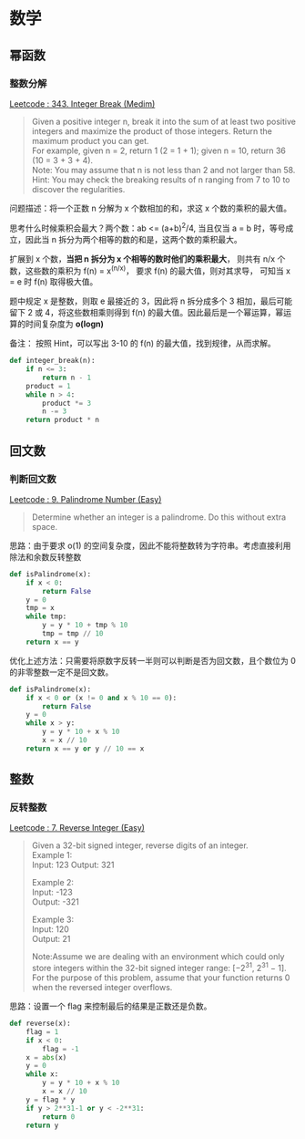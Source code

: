 # 数学

## 幂函数

### 整数分解
[Leetcode : 343. Integer Break (Medim)](https://leetcode.com/problems/integer-break/description/)

>Given a positive integer n, break it into the sum of at least two positive integers and maximize the product of those integers. Return the maximum product you can get.  
For example, given n = 2, return 1 (2 = 1 + 1); given n = 10, return 36 (10 = 3 + 3 + 4).  
Note: You may assume that n is not less than 2 and not larger than 58.  
Hint: You may check the breaking results of n ranging from 7 to 10 to discover the regularities.

问题描述：将一个正数 n 分解为 x 个数相加的和，求这 x 个数的乘积的最大值。  
  
思考什么时候乘积会最大？两个数：ab <= (a+b)<sup>2</sup>/4, 当且仅当 a = b 时，等号成立，因此当 n 拆分为两个相等的数的和是，这两个数的乘积最大。  
  
扩展到 x 个数，**当把 n 拆分为 x 个相等的数时他们的乘积最大**， 则共有 n/x 个数，这些数的乘积为 f(n) = x<sup>(n/x)</sup>， 要求 f(n) 的最大值，则对其求导， 可知当 x = e 时 f(n) 取得极大值。  
  
题中规定 x 是整数，则取 e 最接近的 3，因此将 n 拆分成多个 3 相加，最后可能留下 2 或 4，将这些数相乘则得到 f(n) 的最大值。因此最后是一个幂运算，幂运算的时间复杂度为 **o(logn)**
  
备注： 按照 Hint，可以写出 3-10 的 f(n) 的最大值，找到规律，从而求解。

```python
def integer_break(n):
    if n <= 3:
        return n - 1
    product = 1
    while n > 4:
        product *= 3
        n -= 3
    return product * n
```

## 回文数

### 判断回文数
[Leetcode : 9. Palindrome Number (Easy)](https://leetcode.com/problems/palindrome-number/description/)

>Determine whether an integer is a palindrome. Do this without extra space.

思路：由于要求 o(1) 的空间复杂度，因此不能将整数转为字符串。考虑直接利用除法和余数反转整数

```python
def isPalindrome(x):
	if x < 0:
		return False
	y = 0
	tmp = x
	while tmp:
		y = y * 10 + tmp % 10
		tmp = tmp // 10
	return x == y
```

优化上述方法：只需要将原数字反转一半则可以判断是否为回文数，且个数位为 0 的非零整数一定不是回文数。

```python
def isPalindrome(x):
	if x < 0 or (x != 0 and x % 10 == 0):
        return False
    y = 0
    while x > y:
        y = y * 10 + x % 10
        x = x // 10
    return x == y or y // 10 == x
```

## 整数

### 反转整数
[Leetcode : 7. Reverse Integer (Easy)](https://leetcode.com/problems/reverse-integer/description/)

>Given a 32-bit signed integer, reverse digits of an integer.  
Example 1:  
Input: 123
Output: 321  
>  
>Example 2:  
Input: -123  
Output: -321  
>  
>Example 3:  
Input: 120  
Output: 21  
>  
>Note:Assume we are dealing with an environment which could only store integers within the 32-bit signed integer range: [−2<sup>31</sup>,  2<sup>31</sup> − 1]. For the purpose of this problem, assume that your function returns 0 when the reversed integer overflows.

思路：设置一个 flag 来控制最后的结果是正数还是负数。

```python
def reverse(x):
	flag = 1
	if x < 0:
		flag = -1
	x = abs(x)
	y = 0
	while x:
		y = y * 10 + x % 10
		x = x // 10
	y = flag * y 
	if y > 2**31-1 or y < -2**31:
		return 0
	return y
```